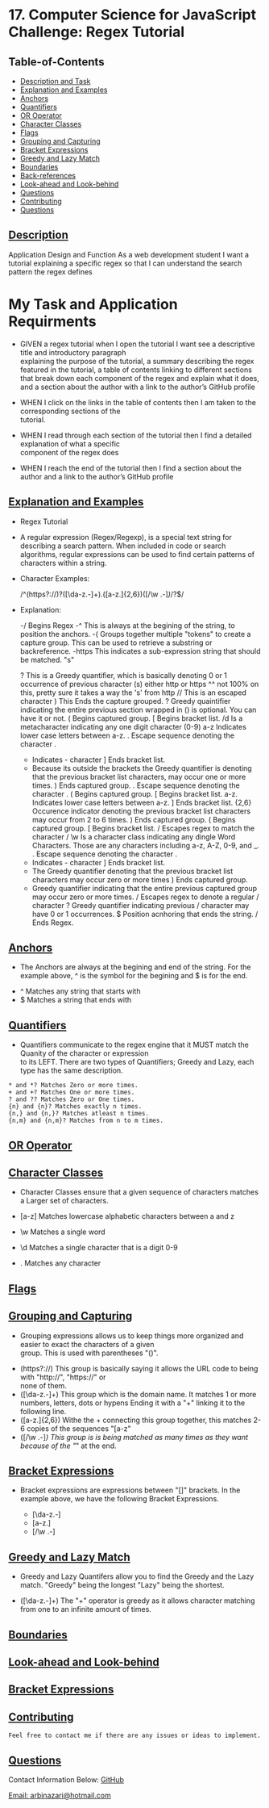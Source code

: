 # 17. Computer Science for JavaScript Challenge: Regex Tutorial 


  ## Table-of-Contents
  * [Description and Task](#description)
  * [Explanation and Examples](#explain)
  * [Anchors](#anchors)   
  * [Quantifiers](#quantifiers)   
  * [OR Operator](#OR)  
  * [Character Classes](#classes)
  * [Flags](#flags)   
  * [Grouping and Capturing](#grouping)
  * [Bracket Expressions](#bracket)   
  * [Greedy and Lazy Match](#greedy)
  * [Boundaries](#boundaries)
  * [Back-references](#back)   
  * [Look-ahead and Look-behind](#look)  
  * [Questions](#questions)
  * [Contributing](#table-of-contents)
  * [Questions](#table-of-contents)


 ## [Description](#table-of-contents)
 
Application Design and Function
As a web development student I want a tutorial explaining a specific regex
so that I can understand the search pattern the regex defines


 # My Task and Application Requirments

  - GIVEN a regex tutorial when I open the tutorial I want see a descriptive title and introductory paragraph   
    explaining the purpose of the tutorial, a summary describing the regex featured in the tutorial, a table of contents linking to different sections that break down each component of the regex and explain what it does, and a section about the author with a link to the author’s GitHub profile

  - WHEN I click on the links in the table of contents then I am taken to the corresponding sections of the   
    tutorial.

  - WHEN I read through each section of the tutorial then I find a detailed explanation of what a specific      
    component of the regex does

  - WHEN I reach the end of the tutorial then I find a section about the author and a 
    link to the author’s GitHub profile

## [Explanation and Examples](#table-of-contents)

  * Regex Tutorial

   - A regular expression (Regex/Regexp), is a special text string for describing a search pattern. When
     included in code or search algorithms, regular expressions can be used to find certain patterns of characters within a string.

  * Character Examples:

     /^(https?:\/\/)?([\da-z\.-]+)\.([a-z\.]{2,6})([\/\w \.-]*)*\/?$/ 

  * Explanation: 

    -/ Begins Regex -^ This is always at the begining of the string, to position the anchors. -( Groups together 
      multiple "tokens" to create a capture group. This can be used to retrieve a substring or backreference.
      -https This indicates a sub-expression string that should be matched. "s"

    ? This is a Greedy quantifier, which is basically denoting 0 or 1 occurrence of previous 
     character (s) either http or https ^^ not 100% on this, pretty sure it takes a way the 's' from http
     \/\/ This is an escaped character
    ) This Ends the capture grouped.
    ? Greedy quaintifier indicating the entire previous section wrapped in () is optional. You can have 
     it or not.
    ( Begins captured group.
    [ Begins bracket list.
    /d Is a metacharacter indicating any one digit character (0-9)
    a-z Indicates lower case letters between a-z.
    \. Escape sequence denoting the character .
    - Indicates - character
    ] Ends bracket list.
    + Because its outside the brackets the Greedy quantifier is denoting that the previous bracket list
     characters, may occur one or more times.
    ) Ends captured group.
    \. Escape sequence denoting the character .
    ( Begins captured group.
    [ Begins bracket list.
    a-z. Indicates lower case letters between a-z.
    ] Ends bracket list. {2,6} Occurence indicator denoting the previous bracket list characters may occur 
     from 2 to 6 times.
    ) Ends captured group.
    ( Begins captured group.
    [ Begins bracket list.
    / Escapes regex to match the character /
    \w Is a character class indicating any dingle Word Characters. Those are any characters including a-z, 
     A-Z, 0-9, and _.
    . Escape sequence denoting the character .
    - Indicates - character
    ] Ends bracket list.
    * The Greedy quantifier denoting that the previous bracket list characters may occur zero or more times
    ) Ends captured group.
    * Greedy quantifier indicating that the entire previous captured group may occur zero or more times.
    / Escapes regex to denote a regular / character
    ? Greedy quantifier indicating previous / character may have 0 or 1 occurrences.
    $ Position acnhoring that ends the string.
    / Ends Regex.



## [Anchors](#table-of-contents)
 -  The Anchors are always at the begining and end of the string. For the example above, ^ is the symbol for the 
    begining and $ is for the end.

   * ^               Matches any string that starts with
   * $               Matches a string that ends with


## [Quantifiers](#table-of-contents)
    
   - Quantifiers communicate to the regex engine that it MUST match the Quanity of the character or expression  
    to its LEFT. There are two types of Quantifiers; Greedy and Lazy, each type has the same description.

    * and *? Matches Zero or more times.
    + and +? Matches One or more times.
    ? and ?? Matches Zero or One times.
    {n} and {n}? Matches exactly n times.
    {n,} and {n,}? Matches atleast n times.
    {n,m} and {n,m}? Matches from n to m times.

  
## [OR Operator](#table-of-contents)
  
  
## [Character Classes](#table-of-contents)
  
- Character Classes ensure that a given sequence of characters matches a Larger set of characters.

- [a-z]          Matches lowercase alphabetic characters between a and z
- \w             Matches a single word
- \d             Matches a single character that is a digit 0-9
- .              Matches any character

  
## [Flags](#table-of-contents)
  
  
## [Grouping and Capturing](#table-of-contents)
  
* Grouping expressions allows us to keep things more organized and easier to exact the characters of a given  
    group. This is used with parentheses "()".

- (https?:\/\/) This group is basically saying it allows the URL code to being with "http://", "https://" or  
   none of them.
- ([\da-z\.-]+)     This group which is the domain name. It matches 1 or more numbers, letters, dots or hypens 
   Ending it with a "+" linking it to the following line.
- ([a-z\.]{2,6})    Withe the + connecting this group together, this matches 2-6 copies of the sequences "[a-z\"
- ([\/\w \.-]*)     This group is is being matched as many times as they want because of the "*" at the end. 


  
## [Bracket Expressions](#table-of-contents)
  
* Bracket expressions are expressions between "[]" brackets. In the example above, we have the following 
  Bracket Expressions.

  - [\da-z\.-]
  - [a-z\.]
  - [\/\w \.-]
  
## [Greedy and Lazy Match](#table-of-contents)

  * Greedy and Lazy Quantifers allow you to find the Greedy and the Lazy match. "Greedy" being the longest
    "Lazy" being the shortest.
  
  - ([\da-z\.-]+) The "+" operator is greedy as it allows character matching from one to an infinite amount of 
    times.

## [Boundaries](#table-of-contents)
  
  
## [Look-ahead and Look-behind](#table-of-contents)
  
  
## [Bracket Expressions](#table-of-contents)


    
## [Contributing](#table-of-contents)
  
    Feel free to contact me if there are any issues or ideas to implement.
    
  ## [Questions](#table-of-contents)
  Contact Information Below:
  [GitHub](https://github.com/arbinazari)

  [Email: arbinazari@hotmail.com](mailto:arbinazari@hotmail.com)
